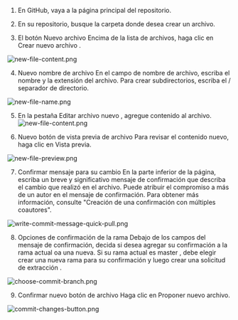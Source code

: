 1. En GitHub, vaya a la página principal del repositorio.

2. En su repositorio, busque la carpeta donde desea crear un archivo.

3. El botón Nuevo archivo Encima de la lista de archivos, haga clic en Crear nuevo archivo .

![new-file-content.png](new-file-content.png)

4. Nuevo nombre de archivo En el campo de nombre de archivo, escriba el nombre y la extensión del archivo. Para crear subdirectorios, escriba el / separador de directorio.

![new-file-name.png](new-file-name.png)

5. En la pestaña Editar archivo nuevo , agregue contenido al archivo.
![new-file-content.png](new-file-content.png)

6. Nuevo botón de vista previa de archivo Para revisar el contenido nuevo, haga clic en Vista previa.

![new-file-preview.png](new-file-preview.png)

7. Confirmar mensaje para su cambio En la parte inferior de la página, escriba un breve y significativo mensaje de confirmación que describa el cambio que realizó en el archivo. Puede atribuir el compromiso a más de un autor en el mensaje de confirmación. Para obtener más información, consulte "Creación de una confirmación con múltiples coautores".

![write-commit-message-quick-pull.png](write-commit-message-quick-pull.png)

8. Opciones de confirmación de la rama Debajo de los campos del mensaje de confirmación, decida si desea agregar su confirmación a la rama actual oa una nueva. Si su rama actual es master , debe elegir crear una nueva rama para su confirmación y luego crear una solicitud de extracción .

![choose-commit-branch.png](choose-commit-branch.png)

9. Confirmar nuevo botón de archivo Haga clic en Proponer nuevo archivo.

![commit-changes-button.png](commit-changes-button.png)
